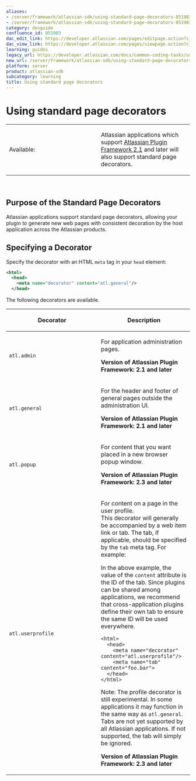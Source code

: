 ```yaml
---
aliases:
- /server/framework/atlassian-sdk/using-standard-page-decorators-851983.html
- /server/framework/atlassian-sdk/using-standard-page-decorators-851983.md
category: devguide
confluence_id: 851983
dac_edit_link: https://developer.atlassian.com/pages/editpage.action?cjm=wozere&pageId=851983
dac_view_link: https://developer.atlassian.com/pages/viewpage.action?cjm=wozere&pageId=851983
learning: guides
legacy_url: https://developer.atlassian.com/docs/common-coding-tasks/using-standard-page-decorators
new_url: /server/framework/atlassian-sdk/using-standard-page-decorators
platform: server
product: atlassian-sdk
subcategory: learning
title: Using standard page decorators
---
```

# Using standard page decorators

<table>
<colgroup>
<col style="width: 50%" />
<col style="width: 50%" />
</colgroup>
<tbody>
<tr class="odd">
<td><p>Available:</p></td>
<td><p>Atlassian applications which support <a href="https://developer.atlassian.com/pages/viewpage.action?pageId=852134">Atlassian Plugin Framework 2.1</a> and later will also support standard page decorators.</p></td>
</tr>
</tbody>
</table>

 

## Purpose of the Standard Page Decorators

Atlassian applications support standard page decorators, allowing your plugin to generate new web pages with consistent decoration by the host application across the Atlassian products.

## Specifying a Decorator

Specify the decorator with an HTML `meta` tag in your `head` element:

``` xml
<html>
  <head>
    <meta name="decorator" content="atl.general"/>
  </head>
```

The following decorators are available.

<table>
<colgroup>
<col style="width: 50%" />
<col style="width: 50%" />
</colgroup>
<thead>
<tr class="header">
<th><p>Decorator</p></th>
<th><p>Description</p></th>
</tr>
</thead>
<tbody>
<tr class="odd">
<td><p><code>atl.admin</code></p></td>
<td><p>For application administration pages.</p>
<p><strong>Version of Atlassian Plugin Framework: 2.1 and later</strong></p></td>
</tr>
<tr class="even">
<td><p><code>atl.general</code></p></td>
<td><p>For the header and footer of general pages outside the administration UI.</p>
<p><strong>Version of Atlassian Plugin Framework: 2.1 and later</strong></p></td>
</tr>
<tr class="odd">
<td><p><code>atl.popup</code></p></td>
<td><p>For content that you want placed in a new browser popup window.</p>
<p><strong>Version of Atlassian Plugin Framework: 2.3 and later</strong></p></td>
</tr>
<tr class="even">
<td><p><code>atl.userprofile</code></p></td>
<td><p>For content on a page in the user profile.<br />
This decorator will generally be accompanied by a web item link or tab. The tab, if applicable, should be specified by the <code>tab</code> meta tag. For example:</p>
<p>In the above example, the value of the <code>content</code> attribute is the ID of the tab. Since plugins can be shared among applications, we recommend that cross-application plugins define their own tab to ensure the same ID will be used everywhere.</p>
<pre><code>&lt;html&gt;
  &lt;head&gt;
    &lt;meta name=&quot;decorator&quot; content=&quot;atl.userprofile&quot;/&gt;
    &lt;meta name=&quot;tab&quot; content=&quot;foo.bar&quot;&gt;
  &lt;/head&gt;
&lt;/html&gt;</code></pre>
<p>Note: The profile decorator is still experimental. In some applications it may function in the same way as <code>atl.general</code>. Tabs are not yet supported by all Atlassian applications. If not supported, the tab will simply be ignored.</p>
<p><strong>Version of Atlassian Plugin Framework: 2.3 and later</strong></p></td>
</tr>
</tbody>
</table>

































































































































































